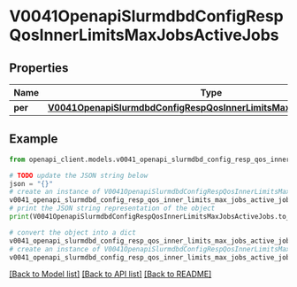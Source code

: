 # V0041OpenapiSlurmdbdConfigRespQosInnerLimitsMaxJobsActiveJobs


## Properties

Name | Type | Description | Notes
------------ | ------------- | ------------- | -------------
**per** | [**V0041OpenapiSlurmdbdConfigRespQosInnerLimitsMaxJobsActiveJobsPer**](V0041OpenapiSlurmdbdConfigRespQosInnerLimitsMaxJobsActiveJobsPer.md) |  | [optional] 

## Example

```python
from openapi_client.models.v0041_openapi_slurmdbd_config_resp_qos_inner_limits_max_jobs_active_jobs import V0041OpenapiSlurmdbdConfigRespQosInnerLimitsMaxJobsActiveJobs

# TODO update the JSON string below
json = "{}"
# create an instance of V0041OpenapiSlurmdbdConfigRespQosInnerLimitsMaxJobsActiveJobs from a JSON string
v0041_openapi_slurmdbd_config_resp_qos_inner_limits_max_jobs_active_jobs_instance = V0041OpenapiSlurmdbdConfigRespQosInnerLimitsMaxJobsActiveJobs.from_json(json)
# print the JSON string representation of the object
print(V0041OpenapiSlurmdbdConfigRespQosInnerLimitsMaxJobsActiveJobs.to_json())

# convert the object into a dict
v0041_openapi_slurmdbd_config_resp_qos_inner_limits_max_jobs_active_jobs_dict = v0041_openapi_slurmdbd_config_resp_qos_inner_limits_max_jobs_active_jobs_instance.to_dict()
# create an instance of V0041OpenapiSlurmdbdConfigRespQosInnerLimitsMaxJobsActiveJobs from a dict
v0041_openapi_slurmdbd_config_resp_qos_inner_limits_max_jobs_active_jobs_from_dict = V0041OpenapiSlurmdbdConfigRespQosInnerLimitsMaxJobsActiveJobs.from_dict(v0041_openapi_slurmdbd_config_resp_qos_inner_limits_max_jobs_active_jobs_dict)
```
[[Back to Model list]](../README.md#documentation-for-models) [[Back to API list]](../README.md#documentation-for-api-endpoints) [[Back to README]](../README.md)


